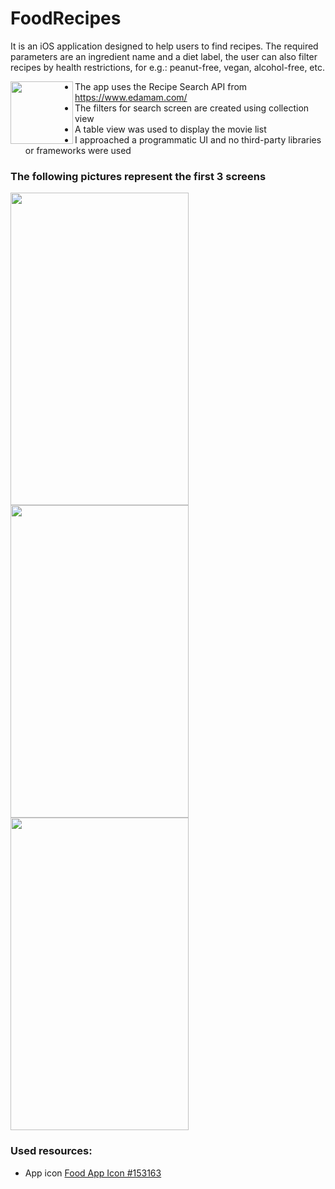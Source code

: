 # FoodRecipes
It is an iOS application designed to help users to find recipes. The required parameters are an ingredient name and a diet label, the user can also filter recipes by health restrictions, for e.g.: peanut-free, vegan, alcohol-free, etc.  

<img align="left" width="100" height="100" src="https://user-images.githubusercontent.com/55087937/81838571-951a4e80-9546-11ea-9838-90449b3934b3.png">

- The app uses the Recipe Search API from https://www.edamam.com/
- The filters for search screen are created using collection view
- A table view was used to display the movie list
- I approached a programmatic UI and no third-party libraries or frameworks were used


### The following pictures represent the first 3 screens
   
<p float="left">
  <img src="https://user-images.githubusercontent.com/55087937/81804579-9da86000-9519-11ea-9f02-cdbf5da82cf1.png" width="285" height="500">
  <img src="https://user-images.githubusercontent.com/55087937/81814853-896c5f00-9529-11ea-94a4-dd15295a5e78.png" width="285" height="500"> 
  <img src="https://user-images.githubusercontent.com/55087937/81814010-77d68780-9528-11ea-8985-d34c472a3e01.png" width="285" height="500">
</p>

### Used resources:
- App icon <a href="https://icon-library.net/icon/food-app-icon-9.html">Food App Icon #153163</a>
